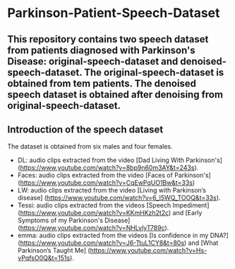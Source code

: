 # Parkinson-Patient-Speech-Dataset 
This repository contains two speech dataset from patients diagnosed with Parkinson's Disease: original-speech-dataset and denoised-speech-dataset.
The original-speech-dataset is obtained from tem patients. 
The denoised speech dataset is obtained after denoising from original-speech-dataset. 
----  
## Introduction of the speech dataset 

The dataset is obtained from six males and four females. 
   
   - DL: audio clips extracted from the video [Dad Living With Parkinson's] (https://www.youtube.com/watch?v=8bp9n60m3AY&t=243s).
   - Faces: audio clips extracted from the video [Faces of Parkinson's] (https://www.youtube.com/watch?v=CqEwPqUO1Bw&t=33s)
   - LW: audio clips extracted from the video [Living with Parkinson’s disease] (https://www.youtube.com/watch?v=6_I5WQ_TOOQ&t=33s).
   - Tessi: audio clips extracted from the videos [Speech Impediment] (https://www.youtube.com/watch?v=KKmHKzh2t2c) and [Early Symptoms of my Parkinson's Disease] (https://www.youtube.com/watch?v=NHLvlyT789c).
   - emma: audio clips extracted from the videos [Is confidence in my DNA?] (https://www.youtube.com/watch?v=J6-TtuL1CY8&t=80s) and [What Parkinson’s Taught Me] (https://www.youtube.com/watch?v=Hs-vPqfsO0Q&t=151s).


